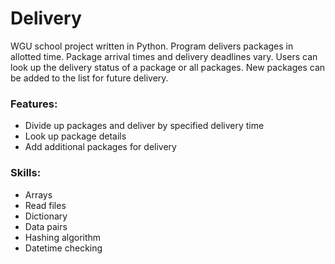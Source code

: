 # Delivery
WGU school project written in Python. Program delivers packages in allotted time. Package arrival times and delivery deadlines vary. Users can look up the delivery status of a package or all packages. New packages can be added to the list for future delivery. 

### Features:
-  Divide up packages and deliver by specified delivery time
-  Look up package details
-  Add additional packages for delivery

### Skills:
-  Arrays
-  Read files
-  Dictionary
-  Data pairs
-  Hashing algorithm
-  Datetime checking
